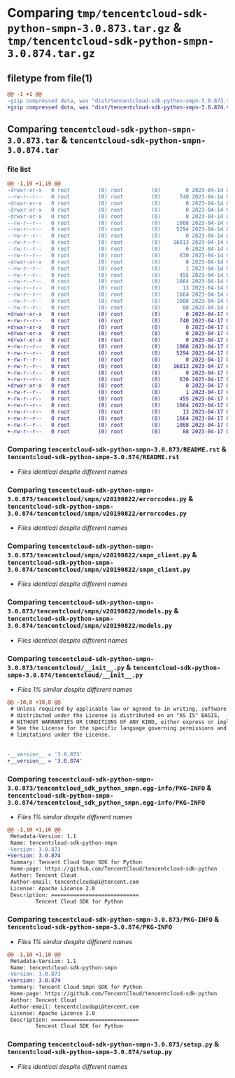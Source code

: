 # Comparing `tmp/tencentcloud-sdk-python-smpn-3.0.873.tar.gz` & `tmp/tencentcloud-sdk-python-smpn-3.0.874.tar.gz`

## filetype from file(1)

```diff
@@ -1 +1 @@
-gzip compressed data, was "dist/tencentcloud-sdk-python-smpn-3.0.873.tar", last modified: Fri Apr 14 00:51:03 2023, max compression
+gzip compressed data, was "dist/tencentcloud-sdk-python-smpn-3.0.874.tar", last modified: Mon Apr 17 00:43:53 2023, max compression
```

## Comparing `tencentcloud-sdk-python-smpn-3.0.873.tar` & `tencentcloud-sdk-python-smpn-3.0.874.tar`

### file list

```diff
@@ -1,19 +1,19 @@
-drwxr-xr-x   0 root         (0) root         (0)        0 2023-04-14 00:51:03.000000 tencentcloud-sdk-python-smpn-3.0.873/
--rw-r--r--   0 root         (0) root         (0)      740 2023-04-14 00:51:03.000000 tencentcloud-sdk-python-smpn-3.0.873/README.rst
-drwxr-xr-x   0 root         (0) root         (0)        0 2023-04-14 00:51:03.000000 tencentcloud-sdk-python-smpn-3.0.873/tencentcloud/
-drwxr-xr-x   0 root         (0) root         (0)        0 2023-04-14 00:51:03.000000 tencentcloud-sdk-python-smpn-3.0.873/tencentcloud/smpn/
-drwxr-xr-x   0 root         (0) root         (0)        0 2023-04-14 00:51:03.000000 tencentcloud-sdk-python-smpn-3.0.873/tencentcloud/smpn/v20190822/
--rw-r--r--   0 root         (0) root         (0)     1008 2023-04-14 00:51:03.000000 tencentcloud-sdk-python-smpn-3.0.873/tencentcloud/smpn/v20190822/errorcodes.py
--rw-r--r--   0 root         (0) root         (0)     5294 2023-04-14 00:51:03.000000 tencentcloud-sdk-python-smpn-3.0.873/tencentcloud/smpn/v20190822/smpn_client.py
--rw-r--r--   0 root         (0) root         (0)        0 2023-04-14 00:51:03.000000 tencentcloud-sdk-python-smpn-3.0.873/tencentcloud/smpn/v20190822/__init__.py
--rw-r--r--   0 root         (0) root         (0)    16813 2023-04-14 00:51:03.000000 tencentcloud-sdk-python-smpn-3.0.873/tencentcloud/smpn/v20190822/models.py
--rw-r--r--   0 root         (0) root         (0)        0 2023-04-14 00:51:03.000000 tencentcloud-sdk-python-smpn-3.0.873/tencentcloud/smpn/__init__.py
--rw-r--r--   0 root         (0) root         (0)      630 2023-04-14 00:51:03.000000 tencentcloud-sdk-python-smpn-3.0.873/tencentcloud/__init__.py
-drwxr-xr-x   0 root         (0) root         (0)        0 2023-04-14 00:51:03.000000 tencentcloud-sdk-python-smpn-3.0.873/tencentcloud_sdk_python_smpn.egg-info/
--rw-r--r--   0 root         (0) root         (0)        1 2023-04-14 00:51:03.000000 tencentcloud-sdk-python-smpn-3.0.873/tencentcloud_sdk_python_smpn.egg-info/dependency_links.txt
--rw-r--r--   0 root         (0) root         (0)      455 2023-04-14 00:51:03.000000 tencentcloud-sdk-python-smpn-3.0.873/tencentcloud_sdk_python_smpn.egg-info/SOURCES.txt
--rw-r--r--   0 root         (0) root         (0)     1664 2023-04-14 00:51:03.000000 tencentcloud-sdk-python-smpn-3.0.873/tencentcloud_sdk_python_smpn.egg-info/PKG-INFO
--rw-r--r--   0 root         (0) root         (0)       13 2023-04-14 00:51:03.000000 tencentcloud-sdk-python-smpn-3.0.873/tencentcloud_sdk_python_smpn.egg-info/top_level.txt
--rw-r--r--   0 root         (0) root         (0)     1664 2023-04-14 00:51:03.000000 tencentcloud-sdk-python-smpn-3.0.873/PKG-INFO
--rw-r--r--   0 root         (0) root         (0)     1008 2023-04-14 00:51:03.000000 tencentcloud-sdk-python-smpn-3.0.873/setup.py
--rw-r--r--   0 root         (0) root         (0)       88 2023-04-14 00:51:03.000000 tencentcloud-sdk-python-smpn-3.0.873/setup.cfg
+drwxr-xr-x   0 root         (0) root         (0)        0 2023-04-17 00:43:53.000000 tencentcloud-sdk-python-smpn-3.0.874/
+-rw-r--r--   0 root         (0) root         (0)      740 2023-04-17 00:43:53.000000 tencentcloud-sdk-python-smpn-3.0.874/README.rst
+drwxr-xr-x   0 root         (0) root         (0)        0 2023-04-17 00:43:53.000000 tencentcloud-sdk-python-smpn-3.0.874/tencentcloud/
+drwxr-xr-x   0 root         (0) root         (0)        0 2023-04-17 00:43:53.000000 tencentcloud-sdk-python-smpn-3.0.874/tencentcloud/smpn/
+drwxr-xr-x   0 root         (0) root         (0)        0 2023-04-17 00:43:53.000000 tencentcloud-sdk-python-smpn-3.0.874/tencentcloud/smpn/v20190822/
+-rw-r--r--   0 root         (0) root         (0)     1008 2023-04-17 00:43:53.000000 tencentcloud-sdk-python-smpn-3.0.874/tencentcloud/smpn/v20190822/errorcodes.py
+-rw-r--r--   0 root         (0) root         (0)     5294 2023-04-17 00:43:53.000000 tencentcloud-sdk-python-smpn-3.0.874/tencentcloud/smpn/v20190822/smpn_client.py
+-rw-r--r--   0 root         (0) root         (0)        0 2023-04-17 00:43:53.000000 tencentcloud-sdk-python-smpn-3.0.874/tencentcloud/smpn/v20190822/__init__.py
+-rw-r--r--   0 root         (0) root         (0)    16813 2023-04-17 00:43:53.000000 tencentcloud-sdk-python-smpn-3.0.874/tencentcloud/smpn/v20190822/models.py
+-rw-r--r--   0 root         (0) root         (0)        0 2023-04-17 00:43:53.000000 tencentcloud-sdk-python-smpn-3.0.874/tencentcloud/smpn/__init__.py
+-rw-r--r--   0 root         (0) root         (0)      630 2023-04-17 00:43:53.000000 tencentcloud-sdk-python-smpn-3.0.874/tencentcloud/__init__.py
+drwxr-xr-x   0 root         (0) root         (0)        0 2023-04-17 00:43:53.000000 tencentcloud-sdk-python-smpn-3.0.874/tencentcloud_sdk_python_smpn.egg-info/
+-rw-r--r--   0 root         (0) root         (0)        1 2023-04-17 00:43:53.000000 tencentcloud-sdk-python-smpn-3.0.874/tencentcloud_sdk_python_smpn.egg-info/dependency_links.txt
+-rw-r--r--   0 root         (0) root         (0)      455 2023-04-17 00:43:53.000000 tencentcloud-sdk-python-smpn-3.0.874/tencentcloud_sdk_python_smpn.egg-info/SOURCES.txt
+-rw-r--r--   0 root         (0) root         (0)     1664 2023-04-17 00:43:53.000000 tencentcloud-sdk-python-smpn-3.0.874/tencentcloud_sdk_python_smpn.egg-info/PKG-INFO
+-rw-r--r--   0 root         (0) root         (0)       13 2023-04-17 00:43:53.000000 tencentcloud-sdk-python-smpn-3.0.874/tencentcloud_sdk_python_smpn.egg-info/top_level.txt
+-rw-r--r--   0 root         (0) root         (0)     1664 2023-04-17 00:43:53.000000 tencentcloud-sdk-python-smpn-3.0.874/PKG-INFO
+-rw-r--r--   0 root         (0) root         (0)     1008 2023-04-17 00:43:53.000000 tencentcloud-sdk-python-smpn-3.0.874/setup.py
+-rw-r--r--   0 root         (0) root         (0)       88 2023-04-17 00:43:53.000000 tencentcloud-sdk-python-smpn-3.0.874/setup.cfg
```

### Comparing `tencentcloud-sdk-python-smpn-3.0.873/README.rst` & `tencentcloud-sdk-python-smpn-3.0.874/README.rst`

 * *Files identical despite different names*

### Comparing `tencentcloud-sdk-python-smpn-3.0.873/tencentcloud/smpn/v20190822/errorcodes.py` & `tencentcloud-sdk-python-smpn-3.0.874/tencentcloud/smpn/v20190822/errorcodes.py`

 * *Files identical despite different names*

### Comparing `tencentcloud-sdk-python-smpn-3.0.873/tencentcloud/smpn/v20190822/smpn_client.py` & `tencentcloud-sdk-python-smpn-3.0.874/tencentcloud/smpn/v20190822/smpn_client.py`

 * *Files identical despite different names*

### Comparing `tencentcloud-sdk-python-smpn-3.0.873/tencentcloud/smpn/v20190822/models.py` & `tencentcloud-sdk-python-smpn-3.0.874/tencentcloud/smpn/v20190822/models.py`

 * *Files identical despite different names*

### Comparing `tencentcloud-sdk-python-smpn-3.0.873/tencentcloud/__init__.py` & `tencentcloud-sdk-python-smpn-3.0.874/tencentcloud/__init__.py`

 * *Files 1% similar despite different names*

```diff
@@ -10,8 +10,8 @@
 # Unless required by applicable law or agreed to in writing, software
 # distributed under the License is distributed on an "AS IS" BASIS,
 # WITHOUT WARRANTIES OR CONDITIONS OF ANY KIND, either express or implied.
 # See the License for the specific language governing permissions and
 # limitations under the License.
 
 
-__version__ = '3.0.873'
+__version__ = '3.0.874'
```

### Comparing `tencentcloud-sdk-python-smpn-3.0.873/tencentcloud_sdk_python_smpn.egg-info/PKG-INFO` & `tencentcloud-sdk-python-smpn-3.0.874/tencentcloud_sdk_python_smpn.egg-info/PKG-INFO`

 * *Files 1% similar despite different names*

```diff
@@ -1,10 +1,10 @@
 Metadata-Version: 1.1
 Name: tencentcloud-sdk-python-smpn
-Version: 3.0.873
+Version: 3.0.874
 Summary: Tencent Cloud Smpn SDK for Python
 Home-page: https://github.com/TencentCloud/tencentcloud-sdk-python
 Author: Tencent Cloud
 Author-email: tencentcloudapi@tencent.com
 License: Apache License 2.0
 Description: ============================
         Tencent Cloud SDK for Python
```

### Comparing `tencentcloud-sdk-python-smpn-3.0.873/PKG-INFO` & `tencentcloud-sdk-python-smpn-3.0.874/PKG-INFO`

 * *Files 1% similar despite different names*

```diff
@@ -1,10 +1,10 @@
 Metadata-Version: 1.1
 Name: tencentcloud-sdk-python-smpn
-Version: 3.0.873
+Version: 3.0.874
 Summary: Tencent Cloud Smpn SDK for Python
 Home-page: https://github.com/TencentCloud/tencentcloud-sdk-python
 Author: Tencent Cloud
 Author-email: tencentcloudapi@tencent.com
 License: Apache License 2.0
 Description: ============================
         Tencent Cloud SDK for Python
```

### Comparing `tencentcloud-sdk-python-smpn-3.0.873/setup.py` & `tencentcloud-sdk-python-smpn-3.0.874/setup.py`

 * *Files identical despite different names*

